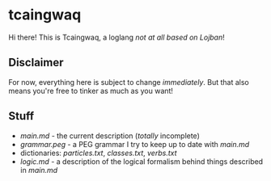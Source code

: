 # tcaingwaq

Hi there! This is Tcaingwaq, a loglang *not at all based on Lojban*!

## Disclaimer
For now, everything here is subject to change *immediately*. But that also means you're free to tinker as much as you want!

## Stuff

* *main.md* - the current description (*totally* incomplete)
* *grammar.peg* - a PEG grammar I try to keep up to date with *main.md*
* dictionaries: *particles.txt*, *classes.txt*, *verbs.txt*
* *logic.md* - a description of the logical formalism behind things described in *main.md*
